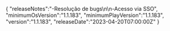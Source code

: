 {
  "releaseNotes":"-Resolução de bugs\n\n-Acesso via SSO",
  "minimumOsVersion":"1.1.183",
  "minimumPlayVersion":"1.1.183",
  "version":"1.1.183",
  "releaseDate":"2023-04-20T07:00:00Z"
}
